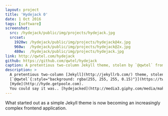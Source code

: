```yaml
---
layout: project
title: 'Hydejack 0'
date: 1 Oct 2016
tags: [software]
screenshot:
  src: /hydejack/public/img/projects/hydejack.jpg
  srcset:
    1920w: /hydejack/public/img/projects/hydejack@4x.jpg
    960w:  /hydejack/public/img/projects/hydejack@2x.jpg
    480w:  /hydejack/public/img/projects/hydejack.jpg
link: http://qwtel.com/hydejack
github: https://github.com/qwtel/hydejack
caption: A pretentious two-column Jekyll theme, stolen by `@qwtel` from Hyde.
description: >
  A pretentious two-column [Jekyll](http://jekyllrb.com/) theme, stolen by
  [`@qwtel`{:style="background: rgba(255, 255, 255, 0.15)"}](https://twitter.com/qwtel) from
  [Hyde](http://hyde.getpoole.com).
  You could say it was.. [hydejacked](http://media3.giphy.com/media/makedRIckZBW8/giphy.gif).
---
```


What started out as a simple Jekyll theme is now becoming an increasingly complex frontend application.

<!-- What's great about static sites is that you have a solid foundation to fall back on. For example, I took great care to make the client side page transitions [as solid as possible](/why-push-state), but should anything go wrong, a page reload can always fix it. This is where the real value of progressive enhancement lies: You get to sleep at night. -->
